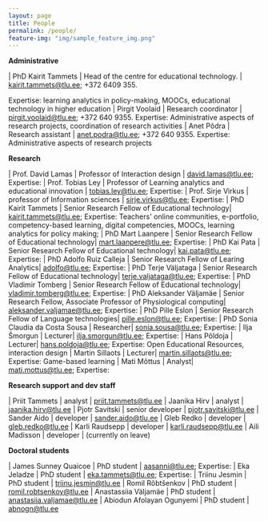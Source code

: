 ```yaml
---
layout: page
title: People
permalink: /people/
feature-img: "img/sample_feature_img.png"
---
```


**Administrative**

| PhD Kairit Tammets | Head of the centre for educational technology. | kairit.tammets@tlu.ee; +372 6409 355.

Expertise: learning analytics in policy-making, MOOCs, educational technology in higher education
| Pirgit Voolaid |  Research coordinator | pirgit.voolaid@tlu.ee; +372 640 9355. Expertise: Administrative aspects of research projects, coordination of research activities
| Anet Põdra | Research assistant | anet.podra@tlu.ee; +372 640 9355. Expertise: Administrative aspects of research projects

**Research**

| Prof. David Lamas | Professor of Interaction design | david.lamas@tlu.ee; Expertise:
| Prof. Tobias Ley | Professor of Learning analytics and educational innovation | tobias.ley@tlu.ee; Expertise: 
| Prof. Sirje Virkus | professor of Information sciences | sirje.virkus@tlu.ee; Expertise: 
| PhD Kairit Tammets | Senior Research Fellow of Educational technology| kairit.tammets@tlu.ee; Expertise: Teachers' online communities, e-portfolio, competency-based learning, digital competencies, MOOCs, learning analytics for policy making;
| PhD Mart Laanpere | Senior Research Fellow of Educational technology| mart.laanpere@tlu.ee; Expertise: 
| PhD Kai Pata | Senior Research Fellow of Educational technology| kai.pata@tlu.ee; Expertise: 
| PhD Adolfo Ruiz Calleja | Senior Research Fellow of Learing Analytics| adolfo@tlu.ee; Expertise: 
| PhD Terje Väljataga | Senior Research Fellow of Educational technology| terje.valjataga@tlu.ee; Expertise: 
| PhD Vladimir Tomberg | Senior Research Fellow of Educational technology| vladimir.tomberg@tlu.ee; Expertise: 
| PhD Aleksander Väljamäe | Senior Research Fellow, Associate Professor of Physiological computing| aleksander.valjamae@tlu.ee; Expertise: 
| PhD Pille Eslon | Senior Research Fellow of Language technologies| pille.eslon@tlu.ee; Expertise: 
| PhD Sonia Claudia da Costa Sousa | Researcher| sonia.sousa@tlu.ee; Expertise: 
| Ilja Šmorgun | Lecturer| ilja.smorgun@tlu.ee; Expertise: 
| Hans Põldoja | Lecturer| hans.poldoja@tlu.ee; Expertise: Open Educational Resources, interaction design
| Martin Sillaots | Lecturer| martin.sillaots@tlu.ee; Expertise: Game-based learning
| Mati Mõttus | Analyst| mati.mottus@tlu.ee; Expertise: 

**Research support and dev staff**

| Priit Tammets | analyst | priit.tammets@tlu.ee
| Jaanika Hirv | analyst | jaanika.hirv@tlu.ee
| Pjotr Savitski | senior developer | pjotr.savitski@tlu.ee
| Sander Aido | developer | sander.aido@tlu.ee
| Gleb Redko | developer | gleb.redko@tlu.ee
| Karli Raudsepp | developer | karli.raudsepp@tlu.ee
| Aili Madisson | developer | (currently on leave)

**Doctoral students**

| James Sunney Quaicoe | PhD student | aasanni@tlu.ee; Expertise: 
| Eka Jeladze | PhD student | eka.tammets@tlu.ee; Expertise:
| Triinu Jesmin | PhD student  | triinu.jesmin@tlu.ee
| Romil Rõbtšenkov | PhD student  | romil.robtsenkov@tlu.ee
| Anastassiia Väljamäe | PhD student  | anastasiia.valjamae@tlu.ee
| Abiodun Afolayan Ogunyemi | PhD student  | abnogn@tlu.ee

